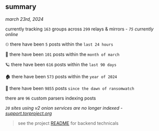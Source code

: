 
## summary
_march 23rd, 2024_

currently tracking `163` groups across `299` relays & mirrors - _`75` currently online_

⏲ there have been `5` posts within the `last 24 hours`

🦈 there have been `101` posts within the `month of march`

🪐 there have been `616` posts within the `last 90 days`

🏚 there have been `573` posts within the `year of 2024`

🦕 there have been `9855` posts `since the dawn of ransomwatch`

there are `96` custom parsers indexing posts

_`20` sites using v2 onion services are no longer indexed - [support.torproject.org](https://support.torproject.org/onionservices/v2-deprecation/)_

> see the project [README](https://github.com/joshhighet/ransomwatch#ransomwatch--) for backend technicals
